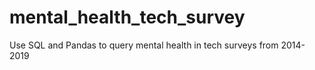 # mental_health_tech_survey
Use SQL and Pandas to query mental health in tech surveys from 2014-2019
